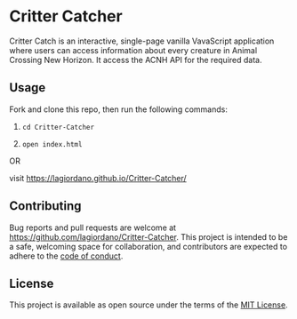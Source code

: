 # Critter Catcher

Critter Catch is an interactive, single-page vanilla VavaScript application where users can access information about every creature in Animal Crossing New Horizon. It access the ACNH API for the required data.


## Usage

Fork and clone this repo, then run the following commands: 

1. `cd Critter-Catcher`

2. `open index.html`

OR 

visit https://lagiordano.github.io/Critter-Catcher/ 


## Contributing 

Bug reports and pull requests are welcome at https://github.com/lagiordano/Critter-Catcher. This project is intended to be a safe, welcoming space for collaboration, and contributors are expected to adhere to the [code of conduct](https://github.com/lagiordano/Critter-Catcher/blob/main/CODE_OF_CONDUCT.md). 


## License 

This project is available as open source under the terms of the [MIT License](https://opensource.org/licenses/MIT).